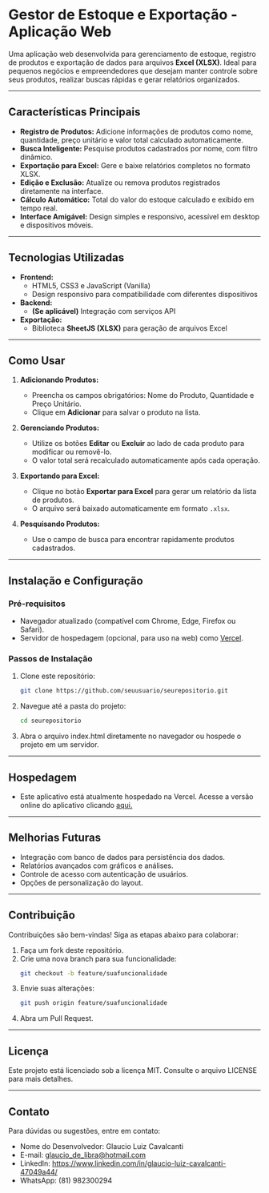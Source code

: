 # **Gestor de Estoque e Exportação - Aplicação Web**

Uma aplicação web desenvolvida para gerenciamento de estoque, registro de produtos e exportação de dados para arquivos **Excel (XLSX)**. Ideal para pequenos negócios e empreendedores que desejam manter controle sobre seus produtos, realizar buscas rápidas e gerar relatórios organizados.

---

## **Características Principais**

- **Registro de Produtos:** Adicione informações de produtos como nome, quantidade, preço unitário e valor total calculado automaticamente.
- **Busca Inteligente:** Pesquise produtos cadastrados por nome, com filtro dinâmico.
- **Exportação para Excel:** Gere e baixe relatórios completos no formato XLSX.
- **Edição e Exclusão:** Atualize ou remova produtos registrados diretamente na interface.
- **Cálculo Automático:** Total do valor do estoque calculado e exibido em tempo real.
- **Interface Amigável:** Design simples e responsivo, acessível em desktop e dispositivos móveis.

---

## **Tecnologias Utilizadas**

- **Frontend:**
  - HTML5, CSS3 e JavaScript (Vanilla)
  - Design responsivo para compatibilidade com diferentes dispositivos
- **Backend:**
  - **(Se aplicável)** Integração com serviços API
- **Exportação:**
  - Biblioteca **SheetJS (XLSX)** para geração de arquivos Excel

---

## **Como Usar**

1. **Adicionando Produtos:**
   - Preencha os campos obrigatórios: Nome do Produto, Quantidade e Preço Unitário.
   - Clique em **Adicionar** para salvar o produto na lista.
   
2. **Gerenciando Produtos:**
   - Utilize os botões **Editar** ou **Excluir** ao lado de cada produto para modificar ou removê-lo.
   - O valor total será recalculado automaticamente após cada operação.

3. **Exportando para Excel:**
   - Clique no botão **Exportar para Excel** para gerar um relatório da lista de produtos.
   - O arquivo será baixado automaticamente em formato `.xlsx`.

4. **Pesquisando Produtos:**
   - Use o campo de busca para encontrar rapidamente produtos cadastrados.

---

## **Instalação e Configuração**

### **Pré-requisitos**

- Navegador atualizado (compatível com Chrome, Edge, Firefox ou Safari).
- Servidor de hospedagem (opcional, para uso na web) como [Vercel](https://vercel.com).

### **Passos de Instalação**

1. Clone este repositório:
   ```bash
   git clone https://github.com/seuusuario/seurepositorio.git

2. Navegue até a pasta do projeto:
   ```bash
   cd seurepositorio

3. Abra o arquivo index.html diretamente no navegador ou hospede o projeto em um servidor.

---

## **Hospedagem**
- Este aplicativo está atualmente hospedado na Vercel. Acesse a versão online do aplicativo clicando <a href="https://quantumsheet.vercel.app/" target="_blank">aqui.</a>

---

## **Melhorias Futuras**
- Integração com banco de dados para persistência dos dados.
- Relatórios avançados com gráficos e análises.
- Controle de acesso com autenticação de usuários.
- Opções de personalização do layout.

---

## **Contribuição**
Contribuições são bem-vindas! Siga as etapas abaixo para colaborar:
1. Faça um fork deste repositório.
2. Crie uma nova branch para sua funcionalidade:
   ```bash
   git checkout -b feature/suafuncionalidade

3. Envie suas alterações:
   ```bash
   git push origin feature/suafuncionalidade

4. Abra um Pull Request.

---

## **Licença**
Este projeto está licenciado sob a licença MIT. Consulte o arquivo LICENSE para mais detalhes.

---

## **Contato**
Para dúvidas ou sugestões, entre em contato:

- Nome do Desenvolvedor: Glaucio Luiz Cavalcanti
- E-mail: glaucio_de_libra@hotmail.com
- LinkedIn: https://www.linkedin.com/in/glaucio-luiz-cavalcanti-47049a44/
- WhatsApp: (81) 982300294
